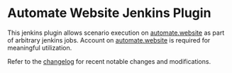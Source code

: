 # Automate Website Jenkins Plugin
This jenkins plugin allows scenario execution on [automate.website] as part of arbitrary jenkins jobs.
Account on [automate.website] is required for meaningful utilization.

Refer to the [changelog] for recent notable changes and modifications.

[automate.website]: https://automate.website
[changelog]: CHANGELOG.md